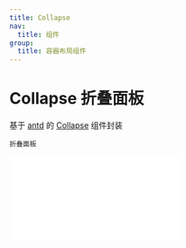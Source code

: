 ```yaml
---
title: Collapse
nav:
  title: 组件
group:
  title: 容器布局组件
---
```


# Collapse 折叠面板

基于 <a href="https://ant-design.antgroup.com/index-cn" target="_blank">antd</a> 的 <a href="https://ant-design.antgroup.com/components/collapse-cn" target="_blank">Collapse</a> 组件封装

<code src='./Collapse.tsx'>折叠面板</code>

<embed src="../index.md#L16-L20"></embed>
